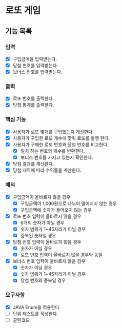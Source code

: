 # 로또 게임

## 기능 목록

### 입력
- [x] 구입금액을 입력받는다.
- [x] 당첨 번호를 입력받는다.
- [x] 보너스 번호를 입력받는다.

### 출력
- [x] 로또 번호를 출력한다.
- [x] 당첨 통계를 출력한다.

### 핵심 기능
- [x] 사용자가 로또 몇개를 구입했는지 계산한다.
- [x] 사용자가 구입한 로또 개수에 맞춰 로또를 발행 한다.
- [x] 사용자가 구매한 로또 번호와 당첨 번호를 비교한다.
    - [x] 일치 하는 번호의 개수를 반환한다.
    - [x] 보너스 번호를 가지고 있는지 확인한다.
- [x] 당첨 결과를 계산한다.
- [x] 당첨 내역에 따라 수익률을 계산한다.

### 예외
- [x] 구입금액이 올바르지 않을 경우
  - [x] 구입금액이 1,000원으로 나누어 떨어지지 않는 경우
  - [x] 구입금액에 숫자가 들어오지 않는 경우
- [x] 로또 번호 입력이 올바르지 않을 경우
  - [x] 6개의 숫자가 아닐 경우
  - [x] 숫자 범위가 1~45자리가 아닐 경우
  - [x] 중복된 숫자일 경우
- [x] 당첨 번호 입력이 올바르지 않을 경우
  - [x] 숫자가 아닐 경우
  - [x] 로또 번호 입력이 올바르지 않을 경우와 동일
- [x] 보너스 번호 입력이 올바르지 않을 경우
    - [x] 숫자가 아닐 경우
    - [x] 숫자 범위가 1~45자리가 아닐 경우
    - [x] 당첨 번호와 중복일 경우

### 요구사항
- [x] JAVA Enum을 적용한다.
- [ ] 단위 테스트를 작성한다.
- [ ] 클린코드